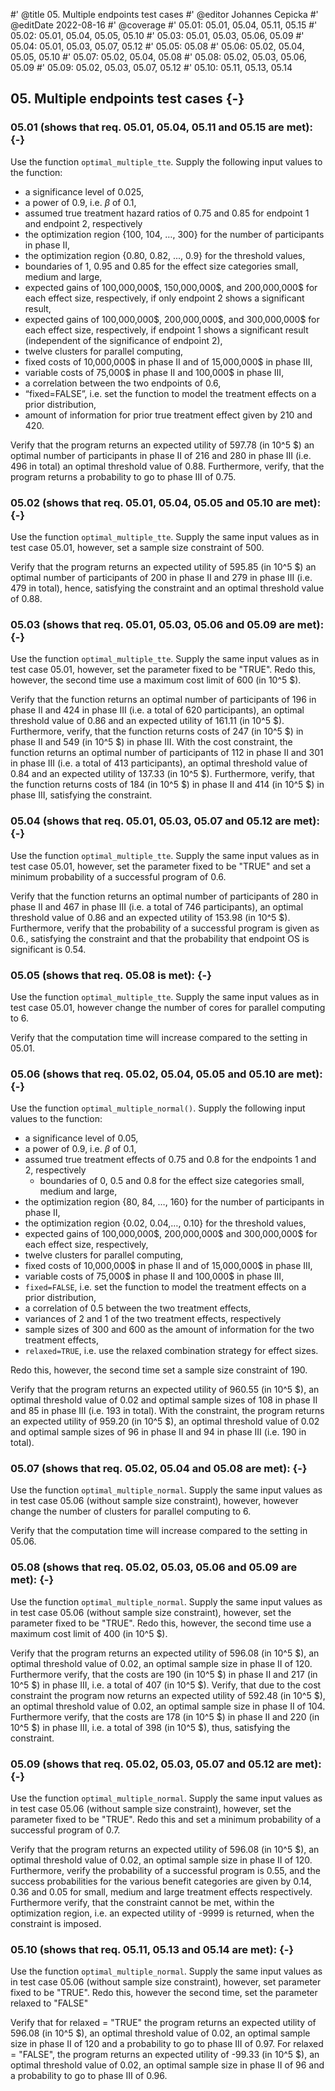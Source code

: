 #' @title 05. Multiple endpoints test cases
#' @editor Johannes Cepicka
#' @editDate 2022-08-16
#' @coverage
#' 05.01: 05.01, 05.04, 05.11, 05.15
#' 05.02: 05.01, 05.04, 05.05, 05.10
#' 05.03: 05.01, 05.03, 05.06, 05.09
#' 05.04: 05.01, 05.03, 05.07, 05.12
#' 05.05: 05.08
#' 05.06: 05.02, 05.04, 05.05, 05.10
#' 05.07: 05.02, 05.04, 05.08
#' 05.08: 05.02, 05.03, 05.06, 05.09
#' 05.09: 05.02, 05.03, 05.07, 05.12
#' 05.10: 05.11, 05.13, 05.14


##  05. Multiple endpoints test cases {-}

### 05.01 (shows that req. 05.01, 05.04, 05.11 and 05.15 are met): {-}
Use the function `optimal_multiple_tte`. Supply the following input values to the function:

  * a significance level of 0.025,
  * a power of 0.9, i.e. $\beta$ of 0.1,
  * assumed true treatment hazard ratios of 0.75 and 0.85 for endpoint 1 and endpoint 2, respectively
  * the optimization region {100, 104, …, 300} for the number of participants in phase II,
  * the optimization region {0.80, 0.82, ..., 0.9} for the threshold values,
  * boundaries of 1, 0.95 and 0.85 for the effect size categories small, medium and large,
  * expected gains of 100,000,000\$, 150,000,000\$, and 200,000,000\$ for each effect size, respectively, if only endpoint 2 shows a significant result,
  * expected gains of 100,000,000\$, 200,000,000\$, and 300,000,000\$ for each effect size, respectively, if endpoint 1 shows a significant result (independent of the significance of endpoint 2),
  * twelve clusters for parallel computing,
  * fixed costs of 10,000,000\$ in phase II and of 15,000,000\$ in phase III,
  * variable costs of 75,000\$ in phase II and 100,000\$ in phase III,
  * a correlation between the two endpoints of 0.6,
  * “fixed=FALSE”, i.e. set the function to model the treatment effects on a prior distribution,
  * amount of information for prior true treatment effect given by 210 and 420.
  
Verify that the program returns an expected utility of 597.78 (in 10^5 \$) an optimal number of participants in phase II of 216 and 280 in phase III (i.e. 496 in total) an optimal threshold value of 0.88. Furthermore, verify, that the program returns a probability to go to phase III of 0.75.

### 05.02 (shows that req. 05.01, 05.04, 05.05 and 05.10 are met): {-}
Use the function `optimal_multiple_tte`. Supply the same input values as in test case 05.01, however, set a sample size constraint of 500.

Verify that the program returns an expected utility of  595.85 (in 10^5 \$) an optimal number of participants of 200 in phase II and 279 in phase III (i.e. 479 in total), hence, satisfying the constraint and an optimal threshold value of 0.88. 

### 05.03 (shows that req. 05.01, 05.03, 05.06 and 05.09 are met): {-}
Use the function `optimal_multiple_tte`. Supply the same input values as in test case 05.01, however, set the parameter fixed to be "TRUE". Redo this, however, the second time use a maximum cost limit of 600 (in 10^5 \$).

Verify that the function returns an optimal number of participants of 196 in phase II and 424 in phase III (i.e. a total of 620 participants), an optimal threshold value of 0.86 and an expected utility of 161.11 (in 10^5 \$). Furthermore, verify, that the function returns costs of 247 (in 10^5 \$) in phase II and 549 (in 10^5 \$) in phase III.
With the cost constraint, the function returns an optimal number of participants of 112 in phase II and 301 in phase III (i.e. a total of 413 participants), an optimal threshold value of 0.84 and an expected utility of 137.33 (in 10^5 \$). Furthermore, verify, that the function returns costs of 184 (in 10^5 \$) in phase II and 414 (in 10^5 \$) in phase III, satisfying the constraint.

### 05.04 (shows that req. 05.01, 05.03, 05.07 and 05.12 are met): {-}
Use the function `optimal_multiple_tte`. Supply the same input values as in test case 05.01, however, set the parameter fixed to be "TRUE" and set a minimum probability of a successful program of 0.6. 

Verify that the function returns an optimal number of participants of 280 in phase II and 467 in phase III (i.e. a total of 746 participants), an optimal threshold value of 0.86 and an expected utility of 153.98 (in 10^5 \$). Furthermore, verify that the probability of a successful program is given as 0.6., satisfying the constraint and that the probability that endpoint OS is significant is 0.54.

### 05.05 (shows that req. 05.08 is met): {-}
Use the function `optimal_multiple_tte`. Supply the same input values as in test case 05.01, however change the number of cores for parallel computing to 6.

Verify that the computation time will increase compared to the setting in 05.01.

### 05.06 (shows that req. 05.02, 05.04, 05.05 and 05.10 are met): {-}
Use the function `optimal_multiple_normal()`. Supply the following input values to the function:

  * a significance level of 0.05,
  * a power of 0.9, i.e. $\beta$ of 0.1,
  * assumed true treatment effects of 0.75 and 0.8 for the endpoints 1 and 2, respectively
    * boundaries of 0, 0.5 and 0.8 for the effect size categories small, medium and large,
  * the optimization region {80, 84, …, 160} for the number of participants in phase II,
  * the optimization region {0.02, 0.04,…, 0.10} for the threshold values,
  * expected gains of 100,000,000\$, 200,000,000\$ and 300,000,000\$ for each effect size, respectively,
  * twelve clusters for parallel computing,
  * fixed costs of 10,000,000\$ in phase II and of 15,000,000\$ in phase III,
  * variable costs of 75,000\$ in phase II and 100,000\$ in phase III,
  * `fixed=FALSE`, i.e. set the function to model the treatment effects on a prior distribution,
  * a correlation of 0.5 between the two treatment effects,
  * variances of 2 and 1 of the two treatment effects, respectively
  * sample sizes of 300 and 600 as the amount of information for the two treatment effects,
  * `relaxed=TRUE`, i.e. use the relaxed combination strategy for effect sizes.

Redo this, however, the second time set a sample size constraint of 190.
  
Verify that the program returns an expected utility of 960.55 (in 10^5 \$), an optimal threshold value of 0.02 and optimal sample sizes of 108 in phase II and 85 in phase III (i.e. 193 in total). 
With the constraint, the program returns an expected utility of 959.20 (in 10^5 \$), an optimal threshold value of 0.02 and optimal sample sizes of 96 in phase II and 94 in phase III (i.e. 190 in total).

### 05.07 (shows that req. 05.02, 05.04 and 05.08 are met): {-}
Use the function `optimal_multiple_normal`. Supply the same input values as in test case 05.06 (without sample size constraint), however, however change the number of clusters for parallel computing to 6. 

Verify that the computation time will increase compared to the setting in 05.06.

### 05.08 (shows that req. 05.02, 05.03, 05.06 and 05.09 are met): {-}
Use the function `optimal_multiple_normal`. Supply the same input values as in test case 05.06 (without sample size constraint), however, set the parameter fixed to be "TRUE". Redo this, however, the second time use a maximum cost limit of 400 (in 10^5 \$).

Verify that the program returns an expected utility of 596.08 (in 10^5 \$), an optimal threshold value of 0.02, an optimal sample size in phase II of 120. Furthermore verify, that the costs are 190 (in 10^5 \$) in phase II and 217 (in 10^5 \$) in phase III, i.e. a total of 407 (in 10^5 \$).
Verify, that due to the cost constraint the program now returns an expected utility of 592.48 (in 10^5 \$), an optimal threshold value of 0.02, an optimal sample size in phase II of 104. Furthermore verify, that the costs are 178 (in 10^5 \$) in phase II and 220 (in 10^5 \$) in phase III, i.e. a total of 398 (in 10^5 \$), thus, satisfying the constraint.

### 05.09 (shows that req. 05.02, 05.03, 05.07 and 05.12 are met): {-}
Use the function `optimal_multiple_normal`. Supply the same input values as in test case 05.06 (without sample size constraint), however, set the parameter fixed to be "TRUE". Redo this and set a minimum probability of a successful program of 0.7. 

Verify that the program returns an expected utility of 596.08 (in 10^5 \$), an optimal threshold value of 0.02, an optimal sample size in phase II of 120. Furthermore, verify the probability of a successful program is 0.55, and the success probabilities for the various benefit categories are given by 0.14, 0.36 and 0.05 for small, medium and large treatment effects respectively. 
Furthermore verify, that the constraint cannot be met, within the optimization region, i.e. an expected utility of -9999 is returned, when the constraint is imposed.

### 05.10 (shows that req. 05.11, 05.13 and 05.14 are met): {-}
Use the function `optimal_multiple_normal`. Supply the same input values as in test case 05.06 (without sample size constraint), however, set parameter fixed to be "TRUE". Redo this, however the second time, set the parameter relaxed to "FALSE"

Verify that for relaxed = "TRUE" the program returns an expected utility of 596.08 (in 10^5 \$), an optimal threshold value of 0.02, an optimal sample size in phase II of 120 and a probability to go to phase III of 0.97.
For relaxed = "FALSE", the program returns an expected utility of -99.33 (in 10^5 \$), an optimal threshold value of 0.02, an optimal sample size in phase II of 96 and a probability to go to phase III of 0.96.
